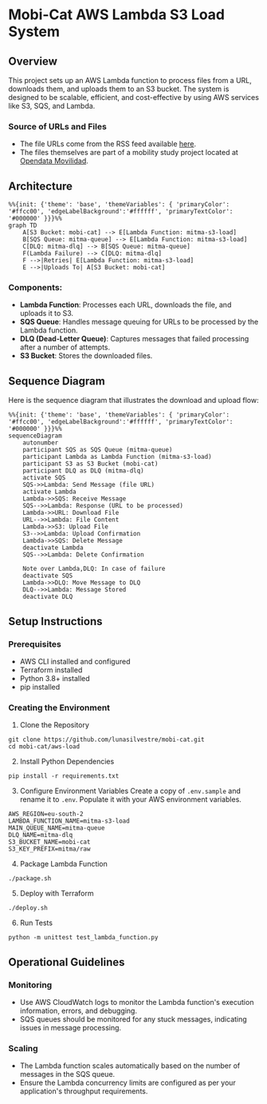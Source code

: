 # Mobi-Cat AWS Lambda S3 Load System

## Overview

This project sets up an AWS Lambda function to process files from a URL, downloads them, and uploads them to an S3 bucket. The system is designed to be scalable, efficient, and cost-effective by using AWS services like S3, SQS, and Lambda.

### Source of URLs and Files
- The file URLs come from the RSS feed available [here](https://movilidad-opendata.mitma.es/RSS.xml).
- The files themselves are part of a mobility study project located at [Opendata Movilidad](https://www.transportes.gob.es/ministerio/proyectos-singulares/estudios-de-movilidad-con-big-data/opendata-movilidad).

## Architecture

```mermaid
%%{init: {'theme': 'base', 'themeVariables': { 'primaryColor': '#ffcc00', 'edgeLabelBackground':'#ffffff', 'primaryTextColor': '#000000' }}}%%
graph TD
    A[S3 Bucket: mobi-cat] --> E[Lambda Function: mitma-s3-load]
    B[SQS Queue: mitma-queue] --> E[Lambda Function: mitma-s3-load]
    C[DLQ: mitma-dlq] --> B[SQS Queue: mitma-queue]
    F(Lambda Failure) --> C[DLQ: mitma-dlq]
    F -->|Retries| E[Lambda Function: mitma-s3-load]
    E -->|Uploads To| A[S3 Bucket: mobi-cat]
```

### Components:
- **Lambda Function**: Processes each URL, downloads the file, and uploads it to S3.
- **SQS Queue**: Handles message queuing for URLs to be processed by the Lambda function.
- **DLQ (Dead-Letter Queue)**: Captures messages that failed processing after a number of attempts.
- **S3 Bucket**: Stores the downloaded files.

## Sequence Diagram
Here is the sequence diagram that illustrates the download and upload flow:

```mermaid
%%{init: {'theme': 'base', 'themeVariables': { 'primaryColor': '#ffcc00', 'edgeLabelBackground':'#ffffff', 'primaryTextColor': '#000000' }}}%%
sequenceDiagram
    autonumber
    participant SQS as SQS Queue (mitma-queue)
    participant Lambda as Lambda Function (mitma-s3-load)
    participant S3 as S3 Bucket (mobi-cat)
    participant DLQ as DLQ (mitma-dlq)
    activate SQS
    SQS->>Lambda: Send Message (file URL)
    activate Lambda
    Lambda->>SQS: Receive Message
    SQS-->>Lambda: Response (URL to be processed)
    Lambda->>URL: Download File
    URL-->>Lambda: File Content
    Lambda->>S3: Upload File
    S3-->>Lambda: Upload Confirmation
    Lambda->>SQS: Delete Message
    deactivate Lambda
    SQS-->>Lambda: Delete Confirmation

    Note over Lambda,DLQ: In case of failure
    deactivate SQS
    Lambda->>DLQ: Move Message to DLQ
    DLQ-->>Lambda: Message Stored
    deactivate DLQ
```

## Setup Instructions

### Prerequisites
- AWS CLI installed and configured
- Terraform installed
- Python 3.8+ installed
- pip installed

### Creating the Environment
1. Clone the Repository
```shell
git clone https://github.com/lunasilvestre/mobi-cat.git
cd mobi-cat/aws-load
```
2. Install Python Dependencies
```shell
pip install -r requirements.txt
```
3. Configure Environment Variables
Create a copy of `.env.sample` and rename it to `.env`. Populate it with your AWS environment variables.
```shell
AWS_REGION=eu-south-2
LAMBDA_FUNCTION_NAME=mitma-s3-load
MAIN_QUEUE_NAME=mitma-queue
DLQ_NAME=mitma-dlq
S3_BUCKET_NAME=mobi-cat
S3_KEY_PREFIX=mitma/raw
```
4. Package Lambda Function
```shell
./package.sh
```
5. Deploy with Terraform
```shell
./deploy.sh
```
6. Run Tests
```shell
python -m unittest test_lambda_function.py
```
## Operational Guidelines
### Monitoring
- Use AWS CloudWatch logs to monitor the Lambda function's execution information, errors, and debugging.
- SQS queues should be monitored for any stuck messages, indicating issues in message processing.
### Scaling
- The Lambda function scales automatically based on the number of messages in the SQS queue.
- Ensure the Lambda concurrency limits are configured as per your application's throughput requirements.
